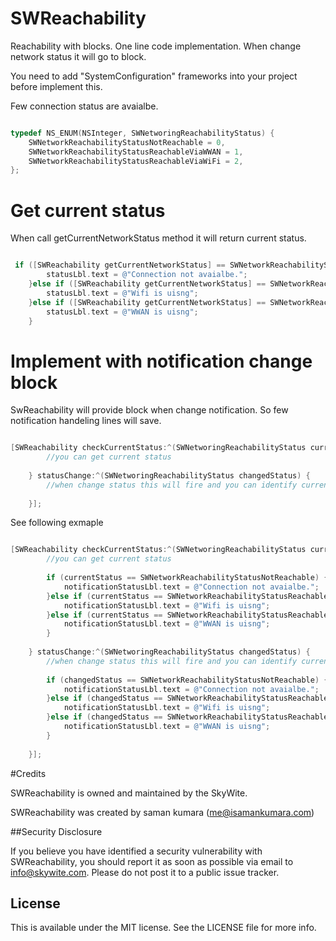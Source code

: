 # SWReachability

Reachability with blocks. One line code implementation. When change network status it will go to block.

You need to add "SystemConfiguration" frameworks into your project before implement this.

Few connection status are avaialbe. 


```objective-c

typedef NS_ENUM(NSInteger, SWNetworingReachabilityStatus) {
    SWNetworkReachabilityStatusNotReachable = 0,
    SWNetworkReachabilityStatusReachableViaWWAN = 1,
    SWNetworkReachabilityStatusReachableViaWiFi = 2,
};
```

# Get current status

When call getCurrentNetworkStatus method it will return current status.


```objective-c

 if ([SWReachability getCurrentNetworkStatus] == SWNetworkReachabilityStatusNotReachable) {
        statusLbl.text = @"Connection not avaialbe.";
    }else if ([SWReachability getCurrentNetworkStatus] == SWNetworkReachabilityStatusReachableViaWiFi){
        statusLbl.text = @"Wifi is uisng";
    }else if ([SWReachability getCurrentNetworkStatus] == SWNetworkReachabilityStatusReachableViaWWAN){
        statusLbl.text = @"WWAN is uisng";
    }

```

# Implement with notification change block 

SwReachability will provide block when change notification. So few notification handeling lines will save. 


```objective-c

[SWReachability checkCurrentStatus:^(SWNetworingReachabilityStatus currentStatus) {
        //you can get current status        
        
    } statusChange:^(SWNetworingReachabilityStatus changedStatus) {
        //when change status this will fire and you can identify current status
    
    }];

```

See following exmaple 


```objective-c

[SWReachability checkCurrentStatus:^(SWNetworingReachabilityStatus currentStatus) {
        //you can get current status
        
        if (currentStatus == SWNetworkReachabilityStatusNotReachable) {
            notificationStatusLbl.text = @"Connection not avaialbe.";
        }else if (currentStatus == SWNetworkReachabilityStatusReachableViaWiFi){
            notificationStatusLbl.text = @"Wifi is uisng";
        }else if (currentStatus == SWNetworkReachabilityStatusReachableViaWWAN){
            notificationStatusLbl.text = @"WWAN is uisng";
        }
        
    } statusChange:^(SWNetworingReachabilityStatus changedStatus) {
        //when change status this will fire and you can identify current status
    
        if (changedStatus == SWNetworkReachabilityStatusNotReachable) {
            notificationStatusLbl.text = @"Connection not avaialbe.";
        }else if (changedStatus == SWNetworkReachabilityStatusReachableViaWiFi){
            notificationStatusLbl.text = @"Wifi is uisng";
        }else if (changedStatus == SWNetworkReachabilityStatusReachableViaWWAN){
            notificationStatusLbl.text = @"WWAN is uisng";
        }
        
    }];

```


#Credits

SWReachability is owned and maintained by the SkyWite.

SWReachability was created by saman kumara (me@isamankumara.com)

##Security Disclosure

If you believe you have identified a security vulnerability with SWReachability, you should report it as soon as possible via email to info@skywite.com. Please do not post it to a public issue tracker.


## License

This is available under the MIT license. See the LICENSE file for more info.
